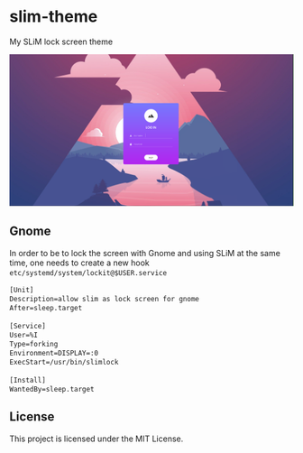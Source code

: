 # slim-theme
My SLiM lock screen theme

![screenshot](slim-theme-screenshot.png)



Gnome
-------
In order to be to lock the screen with Gnome and using SLiM at the same time, one needs to create a new hook `etc/systemd/system/lockit@$USER.service`
```
[Unit]
Description=allow slim as lock screen for gnome
After=sleep.target

[Service]
User=%I
Type=forking
Environment=DISPLAY=:0
ExecStart=/usr/bin/slimlock

[Install]
WantedBy=sleep.target
```

License
-------
This project is licensed under the MIT License.
